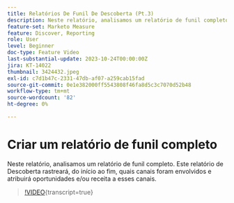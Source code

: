 ```yaml
---
title: Relatórios De Funil De Descoberta (Pt.3)
description: Neste relatório, analisamos um relatório de funil completo. Este relatório de Descoberta rastreará, do início ao fim, quais canais foram envolvidos e atribuirá oportunidades e/ou receita a esses canais.
feature-set: Marketo Measure
feature: Discover, Reporting
role: User
level: Beginner
doc-type: Feature Video
last-substantial-update: 2023-10-24T00:00:00Z
jira: KT-14022
thumbnail: 3424432.jpeg
exl-id: c7d1b47c-2331-47db-af07-a259cab15fad
source-git-commit: 0e1e382000ff5543808f46fa8d5c3c7070d52b48
workflow-type: tm+mt
source-wordcount: '82'
ht-degree: 0%

---
```


# Criar um relatório de funil completo

Neste relatório, analisamos um relatório de funil completo. Este relatório de Descoberta rastreará, do início ao fim, quais canais foram envolvidos e atribuirá oportunidades e/ou receita a esses canais.

>[!VIDEO](https://video.tv.adobe.com/v/3443756/?learn=on&captions=por_br){transcript=true}
